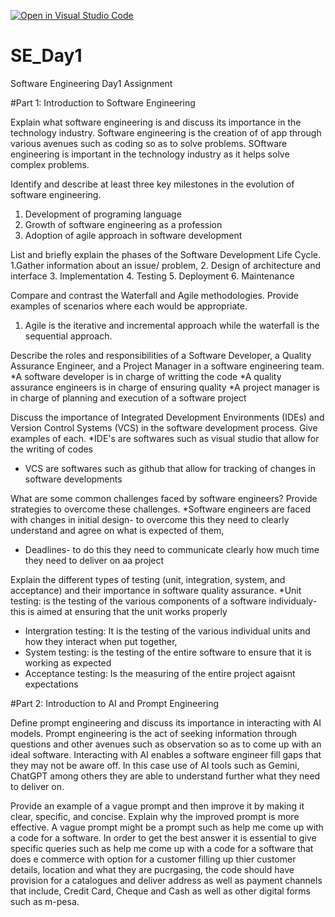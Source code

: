 [![Open in Visual Studio Code](https://classroom.github.com/assets/open-in-vscode-2e0aaae1b6195c2367325f4f02e2d04e9abb55f0b24a779b69b11b9e10269abc.svg)](https://classroom.github.com/online_ide?assignment_repo_id=18484996&assignment_repo_type=AssignmentRepo)
# SE_Day1
Software Engineering Day1 Assignment

#Part 1: Introduction to Software Engineering

Explain what software engineering is and discuss its importance in the technology industry.
Software engineering is the creation of of app through various avenues such as coding so as to solve problems. SOftware engineering is important in the technology industry as it helps solve complex problems.

Identify and describe at least three key milestones in the evolution of software engineering.
1. Development of programing language
2. Growth of software engineering as a profession
3. Adoption of agile approach in software development

List and briefly explain the phases of the Software Development Life Cycle.
1.Gather information about an issue/ problem,
2. Design of architecture and interface
3. Implementation
4. Testing
5. Deployment
6. Maintenance

Compare and contrast the Waterfall and Agile methodologies. Provide examples of scenarios where each would be appropriate.
1. Agile is the iterative and incremental approach while the waterfall is the sequential approach.


Describe the roles and responsibilities of a Software Developer, a Quality Assurance Engineer, and a Project Manager in a software engineering team.
*A software developer is in charge of writting the code
*A quality assurance engineers is in charge of ensuring quality
*A project manager is in charge of planning and execution of a software project

Discuss the importance of Integrated Development Environments (IDEs) and Version Control Systems (VCS) in the software development process. Give examples of each.
*IDE's are softwares such as visual studio that allow for the writing of codes
* VCS are softwares such as github that allow for tracking of changes in software developments

What are some common challenges faced by software engineers? Provide strategies to overcome these challenges.
*Software engineers are faced with changes in initial design- to overcome this they need to clearly understand and agree on what is expected of them,
* Deadlines- to do this they need to communicate clearly how much time they need to deliver on aa project

Explain the different types of testing (unit, integration, system, and acceptance) and their importance in software quality assurance.
*Unit testing: is the testing of the various components of a software individualy- this is aimed at ensuring that the unit works properly
* Intergration testing: It is the testing of the various individual units and how they interact when put together,
* System testing: is the testing of the entire software to ensure that it is working as expected
* Acceptance testing: Is the measuring of the entire project agaisnt expectations

#Part 2: Introduction to AI and Prompt Engineering


Define prompt engineering and discuss its importance in interacting with AI models.
Prompt engineering is the act of seeking information through questions and other avenues such as observation so as to come up with an ideal software. Interacting with AI enables a software engineer fill gaps that they may not be aware off. In this case use of AI tools such as Gemini, ChatGPT among others they are able to understand further what they need to deliver on.

Provide an example of a vague prompt and then improve it by making it clear, specific, and concise. Explain why the improved prompt is more effective.
A vague prompt might be a prompt such as help me come up with a code for a software. In order to get the best answer it is essential to give specific queries such as help me come up with a code for a software that does e commerce with option for a customer filling up thier customer details, location and what they are pucrgasing, the code should have provision for a catalogues and deliver address as well as payment channels that include, Credit Card, Cheque and Cash as well as other digital forms such as m-pesa.

